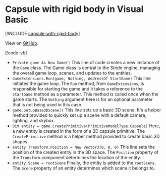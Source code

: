 # Capsule with rigid body in Visual Basic

[!INCLUDE [capsule-with-rigid-body](../../../includes/manual/examples/capsule-with-rigid-body.md)]

View on [GitHub](https://github.com/stride3d/stride-community-toolkit/tree/main/examples/code-only/Example01_Basic3DScene_VBasic).

[!code-vb[](../../../../examples/code-only/Example01_Basic3DScene_VBasic/Program.vb)]

- `Private game As New Game()` This line of code creates a new instance of the `Game` class. The Game class is central to the Stride engine, managing the overall game loop, scenes, and updates to the entities.
- `GameExtensions.Run(game, Nothing, AddressOf StartGame)` This line initiates the game loop. The `Run` method, from `GameExtensions`, is responsible for starting the game and it takes a reference to the `StartGame` method as a parameter. This method is called once when the game starts. The `Nothing` argument here is for an optional parameter that is not being used in this case.
- `game.SetupBase3DScene()` This line sets up a basic 3D scene. It's a helper method provided to quickly set up a scene with a default camera, lighting, and skybox.
- `Dim entity = game.CreatePrimitive(PrimitiveModelType.Capsule)` Here, a new entity is created in the form of a 3D capsule primitive. The `CreatePrimitive` method is a helper method provided to create basic 3D shapes.
- `entity.Transform.Position = New Vector3(0, 8, 0)` This line sets the position of the created entity in the 3D space. The `Position` property of the `Transform` component determines the location of the entity.
- `entity.Scene = rootScene` Finally, the entity is added to the `rootScene`. The `Scene` property of an entity determines which scene it belongs to.